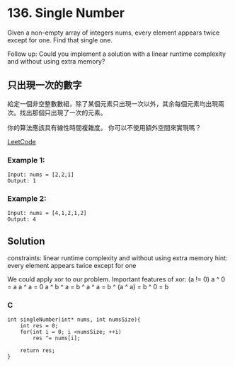 # 136. Single Number
Given a non-empty array of integers nums, every element appears twice except for one. Find that single one.

Follow up: Could you implement a solution with a linear runtime complexity and without using extra memory?

## 只出現一次的數字
給定一個非空整數數組，除了某個元素只出現一次以外，其余每個元素均出現兩次。找出那個只出現了一次的元素。  

你的算法應該具有線性時間複雜度。 你可以不使用額外空間來實現嗎？

[LeetCode](https://leetcode.com/problems/single-number/)  

### Example 1:
```
Input: nums = [2,2,1]
Output: 1
```
### Example 2:
```
Input: nums = [4,1,2,1,2]
Output: 4
```


## Solution
constraints: linear runtime complexity and without using extra memory
hint: every element appears twice except for one

We could apply xor to our problem. 
Important features of xor: (a != 0)
a ^ 0 = a
a ^ a = 0
a ^ b ^ a = b ^ a ^ a = b ^ (a ^ a) = b ^ 0 = b

### C

```
int singleNumber(int* nums, int numsSize){
    int res = 0;
    for(int i = 0; i <numsSize; ++i)
        res ^= nums[i];

    return res;
}
```


